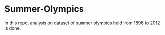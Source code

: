 # Summer-Olympics
In this repo, analysis on dataset of summer olympics held from 1896 to 2012 is done.
